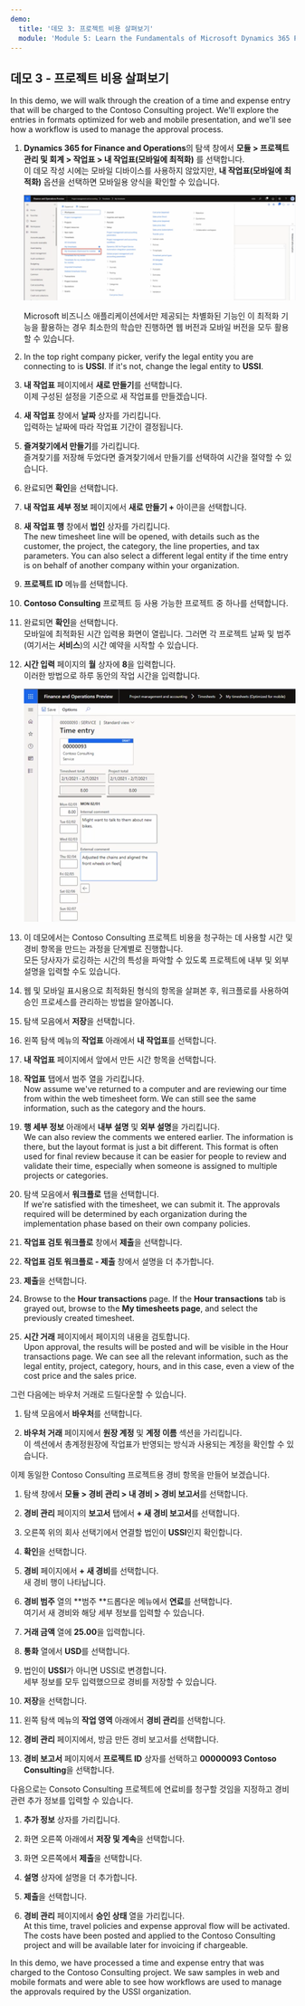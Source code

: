 ```yaml
---
demo:
  title: '데모 3: 프로젝트 비용 살펴보기'
  module: 'Module 5: Learn the Fundamentals of Microsoft Dynamics 365 Project Operations'
---
```


## <a name="demo-3---explore-project-costs"></a>데모 3 - 프로젝트 비용 살펴보기

In this demo, we will walk through the creation of a time and expense entry that will be charged to the Contoso Consulting project. We'll explore the entries in formats optimized for web and mobile presentation, and we'll see how a workflow is used to manage the approval process.

1. **Dynamics 365 for Finance and Operations**의 탐색 창에서 **모듈 > 프로젝트 관리 및 회계 > 작업표 > 내 작업표(모바일에 최적화)** 를 선택합니다.  
    이 데모 작성 시에는 모바일 디바이스를 사용하지 않았지만, **내 작업표(모바일에 최적화)** 옵션을 선택하면 모바일용 양식을 확인할 수 있습니다.

    ![내 작업표(모바일에 최적화)가 강조 표시된 프로젝트 관리 및 회계 메뉴의 스크린샷](./media/projops_costs_1_select_my_timesheets.png)  

    Microsoft 비즈니스 애플리케이션에서만 제공되는 차별화된 기능인 이 최적화 기능을 활용하는 경우 최소한의 학습만 진행하면 웹 버전과 모바일 버전을 모두 활용할 수 있습니다.

1. In the top right company picker, verify the legal entity you are connecting to is <bpt id="p1">**</bpt>USSI<ept id="p1">**</ept>. If it's not, change the legal entity to <bpt id="p1">**</bpt>USSI<ept id="p1">**</ept>.

1. **내 작업표** 페이지에서 **새로 만들기**를 선택합니다.  
    이제 구성된 설정을 기준으로 새 작업표를 만들겠습니다.

1. **새 작업표** 창에서 **날짜** 상자를 가리킵니다.  
    입력하는 날짜에 따라 작업표 기간이 결정됩니다.

1. **즐겨찾기에서 만들기**를 가리킵니다.  
    즐겨찾기를 저장해 두었다면 즐겨찾기에서 만들기를 선택하여 시간을 절약할 수 있습니다.

1. 완료되면 **확인**을 선택합니다.

1. **내 작업표 세부 정보** 페이지에서 **새로 만들기 +** 아이콘을 선택합니다.

1. **새 작업표 행** 창에서 **법인** 상자를 가리킵니다.  
    The new timesheet line will be opened, with details such as the customer, the project, the category, the line properties, and tax parameters. You can also select a different legal entity if the time entry is on behalf of another company within your organization.

1. **프로젝트 ID** 메뉴를 선택합니다.

1. **Contoso Consulting** 프로젝트 등 사용 가능한 프로젝트 중 하나를 선택합니다.

1. 완료되면 **확인**을 선택합니다.  
    모바일에 최적화된 시간 입력용 화면이 열립니다. 그러면 각 프로젝트 날짜 및 범주(여기서는 **서비스**)의 시간 예약을 시작할 수 있습니다.

1. **시간 입력** 페이지의 **월** 상자에 **8**을 입력합니다.  
    이러한 방법으로 하루 동안의 작업 시간을 입력합니다.

    ![시간 입력 페이지의 스크린샷](./media/projops_costs_2_mon_box.png)

1. 이 데모에서는 Contoso Consulting 프로젝트 비용을 청구하는 데 사용할 시간 및 경비 항목을 만드는 과정을 단계별로 진행합니다.  
    모든 당사자가 로깅하는 시간의 특성을 파악할 수 있도록 프로젝트에 내부 및 외부 설명을 입력할 수도 있습니다.

1. 웹 및 모바일 표시용으로 최적화된 형식의 항목을 살펴본 후, 워크플로를 사용하여 승인 프로세스를 관리하는 방법을 알아봅니다.

1. 탐색 모음에서 **저장**을 선택합니다.

1. 왼쪽 탐색 메뉴의 **작업표** 아래에서 **내 작업표**를 선택합니다.

1. **내 작업표** 페이지에서 앞에서 만든 시간 항목을 선택합니다.

1. **작업표** 탭에서 범주 열을 가리킵니다.  
    Now assume we've returned to a computer and are reviewing our time from within the web timesheet form. We can still see the same information, such as the category and the hours.

1. **행 세부 정보** 아래에서 **내부 설명** 및 **외부 설명**을 가리킵니다.  
    We can also review the comments we entered earlier. The information is there, but the layout format is just a bit different. This format is often used for final review because it can be easier for people to review and validate their time, especially when someone is assigned to multiple projects or categories.

1. 탐색 모음에서 **워크플로** 탭을 선택합니다.  
    If we're satisfied with the timesheet, we can submit it. The approvals required will be determined by each organization during the implementation phase based on their own company policies.

1. **작업표 검토 워크플로** 창에서 **제출**을 선택합니다.

1. **작업표 검토 워크플로 - 제출** 창에서 설명을 더 추가합니다.

1. **제출**을 선택합니다.

1. Browse to the <bpt id="p1">**</bpt>Hour transactions<ept id="p1">**</ept> page. If the <bpt id="p1">**</bpt>Hour transactions<ept id="p1">**</ept> tab is grayed out, browse to the <bpt id="p2">**</bpt>My timesheets page<ept id="p2">**</ept>, and select the previously created timesheet.

1. **시간 거래** 페이지에서 페이지의 내용을 검토합니다.  
    Upon approval, the results will be posted and will be visible in the Hour transactions page. We can see all the relevant information, such as the legal entity, project, category, hours, and in this case, even a view of the cost price and the sales price.  

그런 다음에는 바우처 거래로 드릴다운할 수 있습니다.

1. 탐색 모음에서 **바우처**를 선택합니다.

1. **바우처 거래** 페이지에서 **원장 계정** 및 **계정 이름** 섹션을 가리킵니다.  
    이 섹션에서 총계정원장에 작업표가 반영되는 방식과 사용되는 계정을 확인할 수 있습니다.  

이제 동일한 Contoso Consulting 프로젝트용 경비 항목을 만들어 보겠습니다.

1. 탐색 창에서 **모듈 > 경비 관리 > 내 경비 > 경비 보고서**를 선택합니다.

1. **경비 관리** 페이지의 **보고서** 탭에서 **+ 새 경비 보고서**를 선택합니다.

1. 오른쪽 위의 회사 선택기에서 연결할 법인이 **USSI**인지 확인합니다.

1. **확인**을 선택합니다.

1. **경비** 페이지에서 **+ 새 경비**를 선택합니다.  
새 경비 행이 나타납니다.

1. **경비 범주** 열의 **범주 **드롭다운 메뉴에서 **연료**를 선택합니다.  
여기서 새 경비와 해당 세부 정보를 입력할 수 있습니다.

1. **거래 금액** 열에 **25.00**을 입력합니다.

1. **통화** 열에서 **USD**를 선택합니다.

1. 법인이 **USSI**가 아니면 USSI로 변경합니다.  
    세부 정보를 모두 입력했으므로 경비를 저장할 수 있습니다.

1. **저장**을 선택합니다.

1. 왼쪽 탐색 메뉴의 **작업 영역** 아래에서 **경비 관리**를 선택합니다.

1. **경비 관리** 페이지에서, 방금 만든 경비 보고서를 선택합니다.

1. **경비 보고서** 페이지에서 **프로젝트 ID** 상자를 선택하고 **00000093 Contoso Consulting**을 선택합니다.  

다음으로는 Consoto Consulting 프로젝트에 연료비를 청구할 것임을 지정하고 경비 관련 추가 정보를 입력할 수 있습니다.

1. **추가 정보** 상자를 가리킵니다.

1. 화면 오른쪽 아래에서 **저장 및 계속**을 선택합니다.

1. 화면 오른쪽에서 **제출**을 선택합니다.

1. **설명** 상자에 설명을 더 추가합니다.

1. **제출**을 선택합니다.

1. **경비 관리** 페이지에서 **승인 상태** 열을 가리킵니다.  
    At this time, travel policies and expense approval flow will be activated. The costs have been posted and applied to the Contoso Consulting project and will be available later for invoicing if chargeable.

In this demo, we have processed a time and expense entry that was charged to the Contoso Consulting project. We saw samples in web and mobile formats and were able to see how workflows are used to manage the approvals required by the USSI organization.
